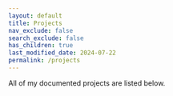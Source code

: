 ```yaml
---
layout: default
title: Projects
nav_exclude: false
search_exclude: false
has_children: true
last_modified_date: 2024-07-22
permalink: /projects
---
```


All of my documented projects are listed below.